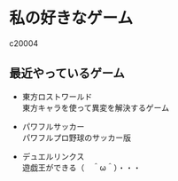 # 私の好きなゲーム
c20004  


## 最近やっているゲーム

* 東方ロストワールド  
	東方キャラを使って異変を解決するゲーム

* パワフルサッカー  
	パワフルプロ野球のサッカー版

* デュエルリンクス  
	遊戯王ができる（　＾ω＾）・・・